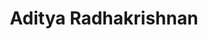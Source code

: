 ---
# Display name
title: Aditya Radhakrishnan

# Username (this should match the folder name)
authors:
- aditya_radhakrishnan

# Is this the primary user of the site?
superuser: false

# Role/position
role: PhD Student

# Organizations/Affiliations
organizations:
- name: University of Illinois Urbana-Champaign
  url: ""

# Short bio (displayed in user profile at end of posts)
bio: ""

education:
  courses:
  - course: PhD in Computer Science
    institution: University of Illinois Urbana-Champaign
    year: 2025-present

# Social/Academic Networking
# For available icons, see: https://sourcethemes.com/academic/docs/page-builder/#icons
#   For an email link, use "fas" icon pack, "envelope" icon, and a link in the
#   form "mailto:your-email@example.com" or "#contact" for contact widget.

# Enter email to display Gravatar (if Gravatar enabled in Config)
email: "aditya63@illinois.edu"

external_link: https://adityark.xyz

# Organizational groups that you belong to (for People widget)
#   Set this to `[]` or comment out if you are not using People widget.
user_groups:
- Lab Members

weight: 23
---